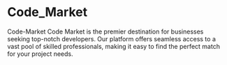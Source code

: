 # Code_Market
Code-Market Code Market is the premier destination for businesses seeking top-notch developers. Our platform offers seamless access to a vast pool of skilled professionals, making it easy to find the perfect match for your project needs.
